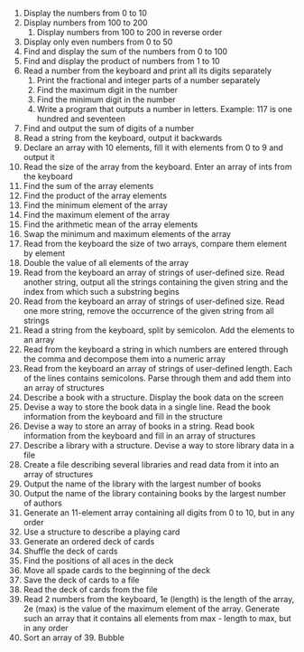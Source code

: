 1. Display the numbers from 0 to 10
2. Display numbers from 100 to 200
   1. Display numbers from 100 to 200 in reverse order
4. Display only even numbers from 0 to 50
5. Find and display the sum of the numbers from 0 to 100
6. Find and display the product of numbers from 1 to 10
7. Read a number from the keyboard and print all its digits separately
   1. Print the fractional and integer parts of a number separately
   2. Find the maximum digit in the number
   3. Find the minimum digit in the number
   4. Write a program that outputs a number in letters. Example: 117 is one hundred and seventeen
8. Find and output the sum of digits of a number
9. Read a string from the keyboard, output it backwards
10. Declare an array with 10 elements, fill it with elements from 0 to 9 and output it
11. Read the size of the array from the keyboard. Enter an array of ints from the keyboard
12. Find the sum of the array elements
13. Find the product of the array elements
14. Find the minimum element of the array
15. Find the maximum element of the array
16. Find the arithmetic mean of the array elements
17. Swap the minimum and maximum elements of the array
18. Read from the keyboard the size of two arrays, compare them element by element
19. Double the value of all elements of the array
20. Read from the keyboard an array of strings of user-defined size. Read another string, output all the strings containing the given string and the index from which such a substring begins
21. Read from the keyboard an array of strings of user-defined size. Read one more string, remove the occurrence of the given string from all strings
22. Read a string from the keyboard, split by semicolon. Add the elements to an array
23. Read from the keyboard a string in which numbers are entered through the comma and decompose them into a numeric array
24. Read from the keyboard an array of strings of user-defined length. Each of the lines contains semicolons. Parse through them and add them into an array of structures
25. Describe a book with a structure. Display the book data on the screen
26. Devise a way to store the book data in a single line. Read the book information from the keyboard and fill in the structure
27. Devise a way to store an array of books in a string. Read book information from the keyboard and fill in an array of structures
28. Describe a library with a structure. Devise a way to store library data in a file
29. Create a file describing several libraries and read data from it into an array of structures
30. Output the name of the library with the largest number of books
31. Output the name of the library containing books by the largest number of authors
32. Generate an 11-element array containing all digits from 0 to 10, but in any order
33. Use a structure to describe a playing card
34. Generate an ordered deck of cards
35. Shuffle the deck of cards
36. Find the positions of all aces in the deck
37. Move all spade cards to the beginning of the deck
38. Save the deck of cards to a file
39. Read the deck of cards from the file
40. Read 2 numbers from the keyboard, 1e (length) is the length of the array, 2e (max) is the value of the maximum element of the array. Generate such an array that it contains all elements from max - length to max, but in any order
41. Sort an array of 39. Bubble
